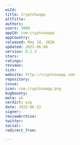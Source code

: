 ```yaml
---
wsId: 
title: CryptoSwapp
altTitle: 
authors: 
users: 5000
appId: com.cryptoswapp
appCountry: 
released: May 18, 2020
updated: 2022-06-06
version: 0.1.3
stars: 
ratings: 
reviews: 
size: 
website: http://cryptoswapp.com
repository: 
issue: 
icon: com.cryptoswapp.png
bugbounty: 
meta: ok
verdict: wip
date: 2022-06-22
signer: 
reviewArchive: 
twitter: 
social: 
redirect_from: 

---
```


